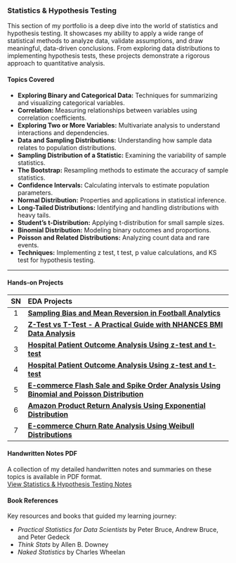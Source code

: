 ### Statistics & Hypothesis Testing

This section of my portfolio is a deep dive into the world of statistics and hypothesis testing. It showcases my ability to apply a wide range of statistical methods to analyze data, validate assumptions, and draw meaningful, data-driven conclusions. From exploring data distributions to implementing hypothesis tests, these projects demonstrate a rigorous approach to quantitative analysis.

#### Topics Covered

- **Exploring Binary and Categorical Data:** Techniques for summarizing and visualizing categorical variables.
- **Correlation:** Measuring relationships between variables using correlation coefficients.
- **Exploring Two or More Variables:** Multivariate analysis to understand interactions and dependencies.
- **Data and Sampling Distributions:** Understanding how sample data relates to population distributions.
- **Sampling Distribution of a Statistic:** Examining the variability of sample statistics.
- **The Bootstrap:** Resampling methods to estimate the accuracy of sample statistics.
- **Confidence Intervals:** Calculating intervals to estimate population parameters.
- **Normal Distribution:** Properties and applications in statistical inference.
- **Long-Tailed Distributions:** Identifying and handling distributions with heavy tails.
- **Student’s t-Distribution:** Applying t-distribution for small sample sizes.
- **Binomial Distribution:** Modeling binary outcomes and proportions.
- **Poisson and Related Distributions:** Analyzing count data and rare events.
- **Techniques:** Implementing z test, t test, p value calculations, and KS test for hypothesis testing.

---
#### Hands-on Projects

| SN | EDA Projects |
|:---:|:---|
| 1 | **[Sampling Bias and Mean Reversion in Football Analytics](https://github.com/DhawaDG/Sampling_Bias_and_Mean_Reversion_in_Football_Analytics)** |
| 2 | **[Z-Test vs T-Test - A Practical Guide with NHANCES BMI Data Analysis](https://github.com/DhawaDG/Z-Test-vs-T-Test-A-Practical-Guide-with-NHANCES-BMI-Data-Analysis)** |
| 3 | **[Hospital Patient Outcome Analysis Using z-test and t-test](https://github.com/DhawaDG/Hospital-Patient-Outcome-Analysis-Using-z-test-and-t-test)** |
| 4 | **[Hospital Patient Outcome Analysis Using z-test and t-test](https://github.com/DhawaDG/Hospital-Patient-Outcome-Analysis-Using-z-test-and-t-test)** |
| 5 | **[E-commerce Flash Sale and Spike Order Analysis Using Binomial and Poisson Distribution](https://github.com/DhawaDG/E-commerce-Flash-Sale-and-Spike-Order-Using-Binomial-and-Poisson-Distribution)** |
| 6 | **[Amazon Product Return Analysis Using Exponential Distribution](https://github.com/DhawaDG/Amazon-Product-Return-Analysis-Using-Exponential-Distribution)** |
| 7 | **[E-commerce Churn Rate Analysis Using Weibull Distributions](https://github.com/DhawaDG/E-commrce-Churn-Rate-analysis-using-Weibull-Distributions)** |


#### Handwritten Notes PDF

A collection of my detailed handwritten notes and summaries on these topics is available in PDF format.  
[View Statistics & Hypothesis Testing Notes](#)

#### Book References

Key resources and books that guided my learning journey:

- *Practical Statistics for Data Scientists* by Peter Bruce, Andrew Bruce, and Peter Gedeck
- *Think Stats* by Allen B. Downey
- *Naked Statistics* by Charles Wheelan
